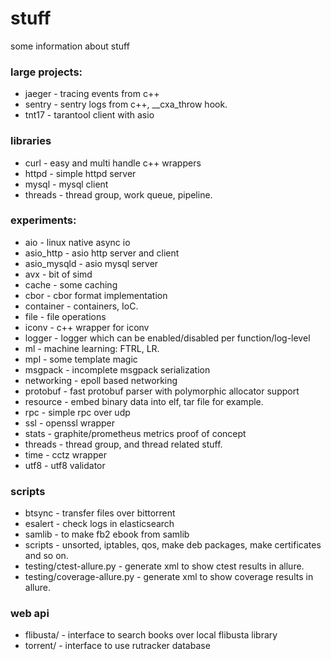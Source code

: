 # stuff

some information about stuff

### large projects:
- jaeger - tracing events from c++
- sentry - sentry logs from c++, __cxa_throw hook.
- tnt17 - tarantool client with asio

### libraries
- curl - easy and multi handle c++ wrappers
- httpd - simple httpd server
- mysql - mysql client
- threads - thread group, work queue, pipeline.

### experiments:
- aio - linux native async io
- asio_http - asio http server and client
- asio_mysqld - asio mysql server
- avx - bit of simd
- cache - some caching
- cbor - cbor format implementation
- container - containers, IoC.
- file - file operations
- iconv - c++ wrapper for iconv
- logger - logger which can be enabled/disabled per function/log-level
- ml - machine learning: FTRL, LR.
- mpl - some template magic
- msgpack - incomplete msgpack serialization
- networking - epoll based networking
- protobuf - fast protobuf parser with polymorphic allocator support
- resource - embed binary data into elf, tar file for example.
- rpc - simple rpc over udp
- ssl - openssl wrapper
- stats - graphite/prometheus metrics proof of concept
- threads - thread group, and thread related stuff.
- time - cctz wrapper
- utf8 - utf8 validator

### scripts
- btsync  - transfer files over bittorrent
- esalert - check logs in elasticsearch
- samlib  - to make fb2 ebook from samlib
- scripts - unsorted, iptables, qos, make deb packages, make certificates and so on.
- testing/ctest-allure.py - generate xml to show ctest results in allure.
- testing/coverage-allure.py - generate xml to show coverage results in allure.

### web api
- flibusta/ - interface to search books over local flibusta library
- torrent/ - interface to use rutracker database
